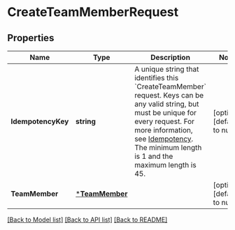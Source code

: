 # CreateTeamMemberRequest

## Properties
Name | Type | Description | Notes
------------ | ------------- | ------------- | -------------
**IdempotencyKey** | **string** | A unique string that identifies this &#x60;CreateTeamMember&#x60; request. Keys can be any valid string, but must be unique for every request. For more information, see [Idempotency](https://developer.squareup.com/docs/build-basics/common-api-patterns/idempotency).  The minimum length is 1 and the maximum length is 45. | [optional] [default to null]
**TeamMember** | [***TeamMember**](TeamMember.md) |  | [optional] [default to null]

[[Back to Model list]](../README.md#documentation-for-models) [[Back to API list]](../README.md#documentation-for-api-endpoints) [[Back to README]](../README.md)

